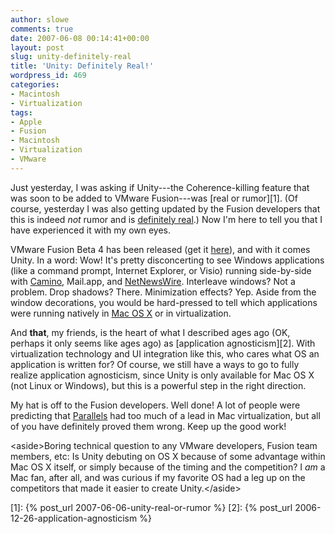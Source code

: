 ```yaml
---
author: slowe
comments: true
date: 2007-06-08 00:14:41+00:00
layout: post
slug: unity-definitely-real
title: 'Unity: Definitely Real!'
wordpress_id: 469
categories:
- Macintosh
- Virtualization
tags:
- Apple
- Fusion
- Macintosh
- Virtualization
- VMware
---
```


Just yesterday, I was asking if Unity---the Coherence-killing feature that was soon to be added to VMware Fusion---was [real or rumor][1]. (Of course, yesterday I was also getting updated by the Fusion developers that this is indeed _not_ rumor and is [definitely real](http://compfusion.blogspot.com/2007/06/leapfrogged.html).) Now I'm here to tell you that I have experienced it with my own eyes.

VMware Fusion Beta 4 has been released (get it [here](http://www.vmware.com/mac/)), and with it comes Unity. In a word: Wow! It's pretty disconcerting to see Windows applications (like a command prompt, Internet Explorer, or Visio) running side-by-side with [Camino](http://www.caminobrowser.org/), Mail.app, and [NetNewsWire](http://www.newsgator.com/Individuals/NetNewsWire/). Interleave windows? Not a problem. Drop shadows? There. Minimization effects? Yep. Aside from the window decorations, you would be hard-pressed to tell which applications were running natively in [Mac OS X](http://www.apple.com/macosx/) or in virtualization.

And **that**, my friends, is the heart of what I described ages ago (OK, perhaps it only seems like ages ago) as [application agnosticism][2]. With virtualization technology and UI integration like this, who cares what OS an application is written for? Of course, we still have a ways to go to fully realize application agnosticism, since Unity is only available for Mac OS X (not Linux or Windows), but this is a powerful step in the right direction.

My hat is off to the Fusion developers. Well done! A lot of people were predicting that [Parallels](http://www.parallels.com/) had too much of a lead in Mac virtualization, but all of you have definitely proved them wrong. Keep up the good work!

&lt;aside&gt;Boring technical question to any VMware developers, Fusion team members, etc: Is Unity debuting on OS X because of some advantage within Mac OS X itself, or simply because of the timing and the competition? I _am_ a Mac fan, after all, and was curious if my favorite OS had a leg up on the competitors that made it easier to create Unity.&lt;/aside&gt;

[1]: {% post_url 2007-06-06-unity-real-or-rumor %}
[2]: {% post_url 2006-12-26-application-agnosticism %}

